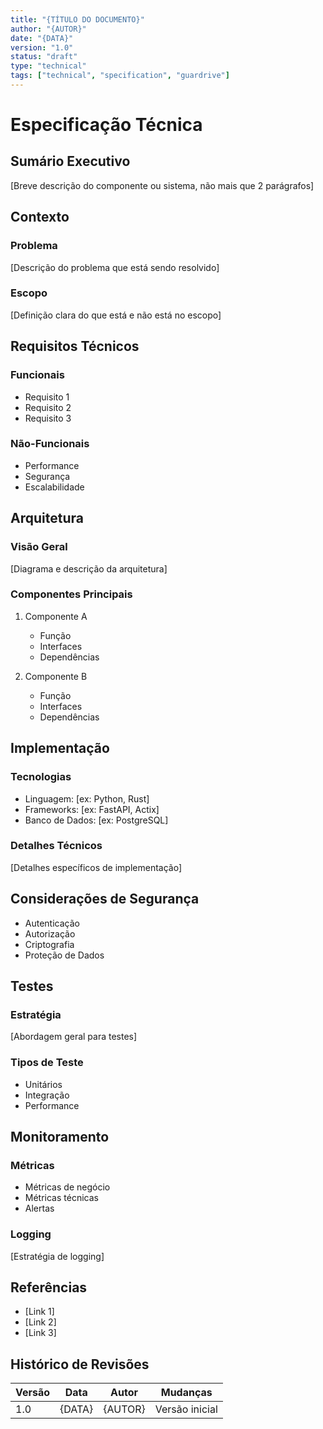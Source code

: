 ```yaml
---
title: "{TÍTULO DO DOCUMENTO}"
author: "{AUTOR}"
date: "{DATA}"
version: "1.0"
status: "draft"
type: "technical"
tags: ["technical", "specification", "guardrive"]
---
```


# Especificação Técnica

## Sumário Executivo

[Breve descrição do componente ou sistema, não mais que 2 parágrafos]

## Contexto

### Problema
[Descrição do problema que está sendo resolvido]

### Escopo
[Definição clara do que está e não está no escopo]

## Requisitos Técnicos

### Funcionais
- Requisito 1
- Requisito 2
- Requisito 3

### Não-Funcionais
- Performance
- Segurança
- Escalabilidade

## Arquitetura

### Visão Geral
[Diagrama e descrição da arquitetura]

### Componentes Principais
1. Componente A
   - Função
   - Interfaces
   - Dependências

2. Componente B
   - Função
   - Interfaces
   - Dependências

## Implementação

### Tecnologias
- Linguagem: [ex: Python, Rust]
- Frameworks: [ex: FastAPI, Actix]
- Banco de Dados: [ex: PostgreSQL]

### Detalhes Técnicos
[Detalhes específicos de implementação]

## Considerações de Segurança

- Autenticação
- Autorização
- Criptografia
- Proteção de Dados

## Testes

### Estratégia
[Abordagem geral para testes]

### Tipos de Teste
- Unitários
- Integração
- Performance

## Monitoramento

### Métricas
- Métricas de negócio
- Métricas técnicas
- Alertas

### Logging
[Estratégia de logging]

## Referências

- [Link 1]
- [Link 2]
- [Link 3]

## Histórico de Revisões

| Versão | Data | Autor | Mudanças |
|--------|------|-------|----------|
| 1.0 | {DATA} | {AUTOR} | Versão inicial |

